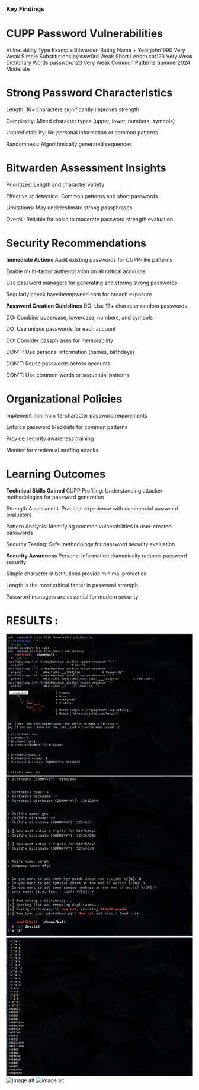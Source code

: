 ### Key Findings

# CUPP Password Vulnerabilities
   Vulnerability Type	Example	Bitwarden Rating
   Name + Year	john1990	Very Weak
   Simple Substitutions	p@ssw0rd	Weak
   Short Length	cat123	Very Weak
   Dictionary Words	password123	Very Weak
   Common Patterns	Summer2024	Moderate

# Strong Password Characteristics
  Length: 16+ characters significantly improves strength
  
  Complexity: Mixed character types (upper, lower, numbers, symbols)
  
  Unpredictability: No personal information or common patterns
  
  Randomness: Algorithmically generated sequences

# Bitwarden Assessment Insights
  Prioritizes: Length and character variety
  
  Effective at detecting: Common patterns and short passwords
  
  Limitations: May underestimate strong passphrases
  
  Overall: Reliable for basic to moderate password strength evaluation

# Security Recommendations
**Immediate Actions**
  Audit existing passwords for CUPP-like patterns
  
  Enable multi-factor authentication on all critical accounts
  
  Use password managers for generating and storing strong passwords
  
  Regularly check haveibeenpwned.com for breach exposure
  
  **Password Creation Guidelines**
   DO: Use 16+ character random passwords
  
   DO: Combine uppercase, lowercase, numbers, and symbols
  
   DO: Use unique passwords for each account
  
   DO: Consider passphrases for memorability
  
   DON'T: Use personal information (names, birthdays)
  
   DON'T: Reuse passwords across accounts
  
   DON'T: Use common words or sequential patterns

# Organizational Policies
  Implement minimum 12-character password requirements
  
  Enforce password blacklists for common patterns
  
  Provide security awareness training
  
  Monitor for credential stuffing attacks

 # Learning Outcomes
**Technical Skills Gained**
  CUPP Profiling: Understanding attacker methodologies for password generation
  
  Strength Assessment: Practical experience with commercial password evaluators
  
  Pattern Analysis: Identifying common vulnerabilities in user-created passwords
  
  Security Testing: Safe methodology for password security evaluation

**Security Awareness**
  Personal information dramatically reduces password security
  
  Simple character substitutions provide minimal protection
  
  Length is the most critical factor in password strength

   Password managers are essential for modern security


# RESULTS :
![image alt](https://github.com/devyani-oops/Password-Security-Analysis-Project/blob/5936188a1502d2d87e3433b5543d3e107eb75366/Screenshot%202025-10-28%20120928.png)
![image alt](https://github.com/devyani-oops/Password-Security-Analysis-Project/blob/3ef29ffd2e4d89543d23d04365e98725a7c32ae7/Screenshot%202025-10-28%20120944.png)
![image alt](https://github.com/devyani-oops/Password-Security-Analysis-Project/blob/b52933ca0d80c319d3a5bfa86e4ca04fcc1127cf/Screenshot%202025-10-28%20120956.png)
![image alt]()
![image alt]()

  

